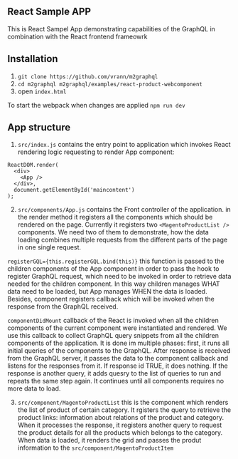 ## React Sample APP

This is React Sampel App demonstrating capabilities of the GraphQL in combination with the React frontend frameowrk

## Installation

1. ``git clone https://github.com/vrann/m2graphql``
2. ``cd m2graphql m2graphql/examples/react-product-webcomponent``
3. open `index.html`

To start the webpack when changes are applied `npm run dev`

## App structure

1. `src/index.js` contains the entry point to application which invokes React rendering logic requesting to render App component:

```
ReactDOM.render(
  <div>
    <App />
  </div>,
  document.getElementById('maincontent')
);
```

2. `src/components/App.js` contains the Front controller of the application. in the render method it registers all the components which should be rendered on the page. Currently it registers two `<MagentoProductList />` components. We need two of them to demonstrate, how the data loading combines multiple requests from the different parts of the page in one single request.

`registerGQL={this.registerGQL.bind(this)}` this function is passed to the children components of the App component in order to pass the hook to register GraphQL request, which need to be invoked in order to retrieve data needed for the children component. In this way children manages WHAT data need to be loaded, but App manages WHEN the data is loaded. Besides, component registers callback which will be invoked when the response from the GraphQL received.

`componentDidMount` callback of the React is invoked when all the children components of the current component were instantiated and rendered. We use this callback to collect GraphQL query snippets from all the children components of the application. It is done im multiple phases: first, it runs all initial queries of the components to the GraphQL. After response is received from the GraphQL server, it passes the data to the component callback and listens for the responses from it. If response id TRUE, it does nothing. If the response is another query, it adds quesry to the list of queries to run and repeats the same step again. It continues until all components requires no more data to load.

3. `src/component/MagentoProductList` this is the component which renders the list of product of certain category. It rgisters the query to retrieve the product links: information about relations of the product and category. When it processes the response, it registers another query to request the product details for all the products which belongs to the category. When data is loaded, it renders the grid and passes the produt information to the `src/component/MagentoProductItem`




